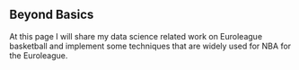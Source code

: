## Beyond Basics

At this page I will share my data science related work on Euroleague basketball and implement some techniques that are widely used for NBA for the Euroleague.

